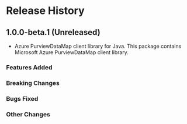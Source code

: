# Release History

## 1.0.0-beta.1 (Unreleased)

- Azure PurviewDataMap client library for Java. This package contains Microsoft Azure PurviewDataMap client library.

### Features Added

### Breaking Changes

### Bugs Fixed

### Other Changes
